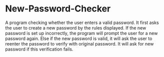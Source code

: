 # New-Password-Checker
A program checking whether the user enters a valid password. It first asks the user to create a new password by the rules displayed. If the new password is set up incorrectly, the program will prompt the user for a new password again. Else if the new password is valid, it will ask the user to reenter the password to verify with original password. It will ask for new password if this verification fails.

